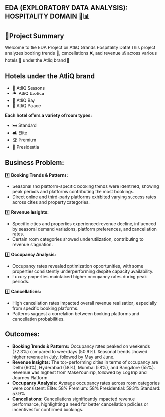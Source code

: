 ## **EDA (EXPLORATORY DATA ANALYSIS): HOSPITALITY DOMAIN 🏨📊**

## **📝Project Summary**

Welcome to the EDA Project on AtliQ Grands Hospitality Data! This project analyzes booking trends 📅, cancellations ❌, and revenue 💰 across various hotels 🏨 under the Atliq brand 🌟

## **Hotels under the AtliQ brand**

- 🏢 AtliQ Seasons
- 🏝 AtliQ Exotica
- 🌊 AtliQ Bay
- 🏰 AtliQ Palace

**Each hotel offers a variety of room types:**

- 🛏 Standard
- 🛋 Elite
- 🏆 Premium
- 👑 Presidentia

## **Business Problem:**

1️⃣ **Booking Trends & Patterns:**
   - Seasonal and platform-specific booking trends were identified, showing peak periods and platforms contributing the most bookings.  
   - Direct online and third-party platforms exhibited varying success rates across cities and property categories.

2️⃣ **Revenue Insights:** 
   - Specific cities and properties experienced revenue decline, influenced by seasonal demand variations, platform preferences, and cancellation rates.  
   - Certain room categories showed underutilization, contributing to revenue stagnation.

3️⃣ **Occupancy Analysis:**
   - Occupancy rates revealed optimization opportunities, with some properties consistently underperforming despite capacity availability.  
   - Luxury properties maintained higher occupancy rates during peak periods.

4️⃣ **Cancellations:** 
   - High cancellation rates impacted overall revenue realisation, especially from specific booking platforms.  
   - Patterns suggest a correlation between booking platforms and cancellation probabilities.

## **Outcomes:**
- **Booking Trends & Patterns:**
  Occupancy rates peaked on weekends (72.3%) compared to weekdays (50.9%).
  Seasonal trends showed higher revenue in July, followed by May and June.
- **Revenue Insights:** 
  The top-performing cities in terms of occupancy are Delhi (60%), Hyderabad (58%), Mumbai (58%), and Bangalore (55%).
  Revenue was highest from MakeYourTrip, followed by LogTrip and Journey Platform.
- **Occupancy Analysis:**
  Average occupancy rates across room categories were consistent:
  Elite: 58%
  Premium: 58%
  Presidential: 59.3%
  Standard: 57.9%
- **Cancellations:**
  Cancellations significantly impacted revenue performance, highlighting a need for better cancellation policies or incentives for confirmed bookings.


